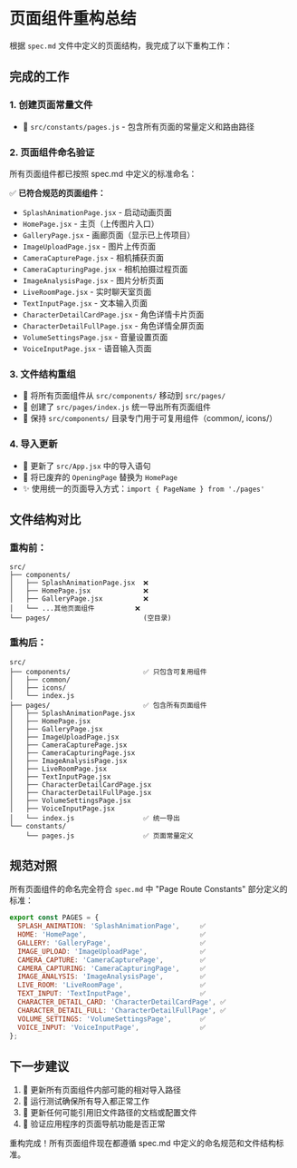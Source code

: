# 页面组件重构总结

根据 `spec.md` 文件中定义的页面结构，我完成了以下重构工作：

## 完成的工作

### 1. 创建页面常量文件
- 📄 `src/constants/pages.js` - 包含所有页面的常量定义和路由路径

### 2. 页面组件命名验证
所有页面组件都已按照 spec.md 中定义的标准命名：

✅ **已符合规范的页面组件：**
- `SplashAnimationPage.jsx` - 启动动画页面
- `HomePage.jsx` - 主页（上传图片入口）
- `GalleryPage.jsx` - 画廊页面（显示已上传项目）
- `ImageUploadPage.jsx` - 图片上传页面
- `CameraCapturePage.jsx` - 相机捕获页面
- `CameraCapturingPage.jsx` - 相机拍摄过程页面
- `ImageAnalysisPage.jsx` - 图片分析页面
- `LiveRoomPage.jsx` - 实时聊天室页面
- `TextInputPage.jsx` - 文本输入页面
- `CharacterDetailCardPage.jsx` - 角色详情卡片页面
- `CharacterDetailFullPage.jsx` - 角色详情全屏页面
- `VolumeSettingsPage.jsx` - 音量设置页面
- `VoiceInputPage.jsx` - 语音输入页面

### 3. 文件结构重组
- 📁 将所有页面组件从 `src/components/` 移动到 `src/pages/`
- 📄 创建了 `src/pages/index.js` 统一导出所有页面组件
- 🧹 保持 `src/components/` 目录专门用于可复用组件（common/, icons/）

### 4. 导入更新
- 🔧 更新了 `src/App.jsx` 中的导入语句
- 🔄 将已废弃的 `OpeningPage` 替换为 `HomePage`
- ✨ 使用统一的页面导入方式：`import { PageName } from './pages'`

## 文件结构对比

### 重构前：
```
src/
├── components/
│   ├── SplashAnimationPage.jsx  ❌
│   ├── HomePage.jsx             ❌  
│   ├── GalleryPage.jsx          ❌
│   └── ...其他页面组件          ❌
└── pages/                       (空目录)
```

### 重构后：
```
src/
├── components/                  ✅ 只包含可复用组件
│   ├── common/
│   ├── icons/
│   └── index.js
├── pages/                       ✅ 包含所有页面组件
│   ├── SplashAnimationPage.jsx
│   ├── HomePage.jsx
│   ├── GalleryPage.jsx
│   ├── ImageUploadPage.jsx
│   ├── CameraCapturePage.jsx
│   ├── CameraCapturingPage.jsx
│   ├── ImageAnalysisPage.jsx
│   ├── LiveRoomPage.jsx
│   ├── TextInputPage.jsx
│   ├── CharacterDetailCardPage.jsx
│   ├── CharacterDetailFullPage.jsx
│   ├── VolumeSettingsPage.jsx
│   ├── VoiceInputPage.jsx
│   └── index.js                 ✅ 统一导出
└── constants/
    └── pages.js                 ✅ 页面常量定义
```

## 规范对照

所有页面组件的命名完全符合 `spec.md` 中 "Page Route Constants" 部分定义的标准：

```javascript
export const PAGES = {
  SPLASH_ANIMATION: 'SplashAnimationPage',     ✅
  HOME: 'HomePage',                            ✅
  GALLERY: 'GalleryPage',                      ✅
  IMAGE_UPLOAD: 'ImageUploadPage',             ✅
  CAMERA_CAPTURE: 'CameraCapturePage',         ✅
  CAMERA_CAPTURING: 'CameraCapturingPage',     ✅
  IMAGE_ANALYSIS: 'ImageAnalysisPage',         ✅
  LIVE_ROOM: 'LiveRoomPage',                   ✅
  TEXT_INPUT: 'TextInputPage',                 ✅
  CHARACTER_DETAIL_CARD: 'CharacterDetailCardPage', ✅
  CHARACTER_DETAIL_FULL: 'CharacterDetailFullPage', ✅
  VOLUME_SETTINGS: 'VolumeSettingsPage',       ✅
  VOICE_INPUT: 'VoiceInputPage',               ✅
};
```

## 下一步建议

1. 🔧 更新所有页面组件内部可能的相对导入路径
2. 🧪 运行测试确保所有导入都正常工作
3. 📝 更新任何可能引用旧文件路径的文档或配置文件
4. 🚀 验证应用程序的页面导航功能是否正常

重构完成！所有页面组件现在都遵循 spec.md 中定义的命名规范和文件结构标准。
